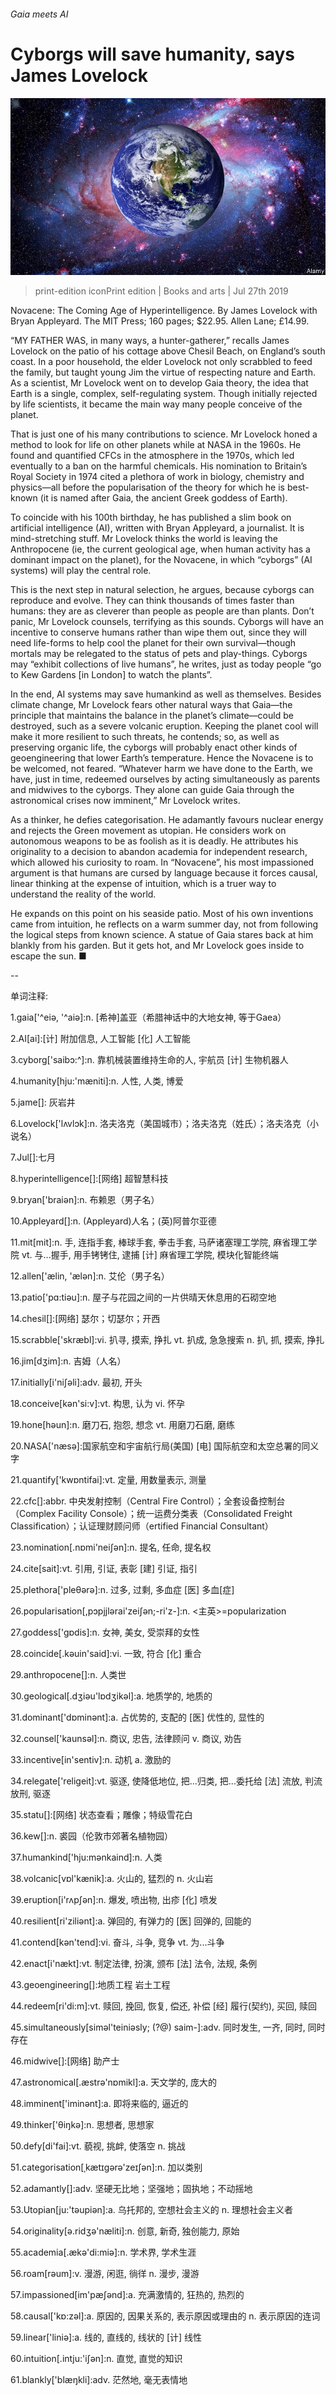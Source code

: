 ###### Gaia meets AI

# Cyborgs will save humanity, says James Lovelock 

![image](images/20190727_BKP004_0.jpg) 

> print-edition iconPrint edition | Books and arts | Jul 27th 2019 

Novacene: The Coming Age of Hyperintelligence. By James Lovelock with Bryan Appleyard. The MIT Press; 160 pages; $22.95. Allen Lane; £14.99. 

“MY FATHER WAS, in many ways, a hunter-gatherer,” recalls James Lovelock on the patio of his cottage above Chesil Beach, on England’s south coast. In a poor household, the elder Lovelock not only scrabbled to feed the family, but taught young Jim the virtue of respecting nature and Earth. As a scientist, Mr Lovelock went on to develop Gaia theory, the idea that Earth is a single, complex, self-regulating system. Though initially rejected by life scientists, it became the main way many people conceive of the planet. 

That is just one of his many contributions to science. Mr Lovelock honed a method to look for life on other planets while at NASA in the 1960s. He found and quantified CFCs in the atmosphere in the 1970s, which led eventually to a ban on the harmful chemicals. His nomination to Britain’s Royal Society in 1974 cited a plethora of work in biology, chemistry and physics—all before the popularisation of the theory for which he is best-known (it is named after Gaia, the ancient Greek goddess of Earth). 

To coincide with his 100th birthday, he has published a slim book on artificial intelligence (AI), written with Bryan Appleyard, a journalist. It is mind-stretching stuff. Mr Lovelock thinks the world is leaving the Anthropocene (ie, the current geological age, when human activity has a dominant impact on the planet), for the Novacene, in which “cyborgs” (AI systems) will play the central role. 

This is the next step in natural selection, he argues, because cyborgs can reproduce and evolve. They can think thousands of times faster than humans: they are as cleverer than people as people are than plants. Don’t panic, Mr Lovelock counsels, terrifying as this sounds. Cyborgs will have an incentive to conserve humans rather than wipe them out, since they will need life-forms to help cool the planet for their own survival—though mortals may be relegated to the status of pets and play-things. Cyborgs may “exhibit collections of live humans”, he writes, just as today people “go to Kew Gardens [in London] to watch the plants”. 

In the end, AI systems may save humankind as well as themselves. Besides climate change, Mr Lovelock fears other natural ways that Gaia—the principle that maintains the balance in the planet’s climate—could be destroyed, such as a severe volcanic eruption. Keeping the planet cool will make it more resilient to such threats, he contends; so, as well as preserving organic life, the cyborgs will probably enact other kinds of geoengineering that lower Earth’s temperature. Hence the Novacene is to be welcomed, not feared. “Whatever harm we have done to the Earth, we have, just in time, redeemed ourselves by acting simultaneously as parents and midwives to the cyborgs. They alone can guide Gaia through the astronomical crises now imminent,” Mr Lovelock writes. 

As a thinker, he defies categorisation. He adamantly favours nuclear energy and rejects the Green movement as utopian. He considers work on autonomous weapons to be as foolish as it is deadly. He attributes his originality to a decision to abandon academia for independent research, which allowed his curiosity to roam. In “Novacene”, his most impassioned argument is that humans are cursed by language because it forces causal, linear thinking at the expense of intuition, which is a truer way to understand the reality of the world. 

He expands on this point on his seaside patio. Most of his own inventions came from intuition, he reflects on a warm summer day, not from following the logical steps from known science. A statue of Gaia stares back at him blankly from his garden. But it gets hot, and Mr Lovelock goes inside to escape the sun. ■ 

-- 

 单词注释:

1.gaia['^eiә, '^aiә]:n. [希神]盖亚（希腊神话中的大地女神, 等于Gaea） 

2.AI[ai]:[计] 附加信息, 人工智能 [化] 人工智能 

3.cyborg['saibɔ:^]:n. 靠机械装置维持生命的人, 宇航员 [计] 生物机器人 

4.humanity[hju:'mæniti]:n. 人性, 人类, 博爱 

5.jame[]: 灰岩井 

6.Lovelock['lʌvlɔk]:n. 洛夫洛克（美国城市）；洛夫洛克（姓氏）；洛夫洛克（小说名） 

7.Jul[]:七月 

8.hyperintelligence[]:[网络] 超智慧科技 

9.bryan['braiәn]:n. 布赖恩（男子名） 

10.Appleyard[]:n. (Appleyard)人名；(英)阿普尔亚德 

11.mit[mit]:n. 手, 连指手套, 棒球手套, 拳击手套, 马萨诸塞理工学院, 麻省理工学院 vt. 与...握手, 用手铐铐住, 逮捕 [计] 麻省理工学院, 模块化智能终端 

12.allen['ælin, 'ælәn]:n. 艾伦（男子名） 

13.patio['pɑ:tiәu]:n. 屋子与花园之间的一片供晴天休息用的石砌空地 

14.chesil[]:[网络] 瑟尔；切瑟尔；开西 

15.scrabble['skræbl]:vi. 扒寻, 摸索, 挣扎 vt. 扒成, 急急搜索 n. 扒, 抓, 摸索, 挣扎 

16.jim[dʒim]:n. 吉姆（人名） 

17.initially[i'niʃәli]:adv. 最初, 开头 

18.conceive[kәn'si:v]:vt. 构思, 认为 vi. 怀孕 

19.hone[hәun]:n. 磨刀石, 抱怨, 想念 vt. 用磨刀石磨, 磨练 

20.NASA['næsә]:国家航空和宇宙航行局(美国) [电] 国际航空和太空总署的同义字 

21.quantify['kwɒntifai]:vt. 定量, 用数量表示, 测量 

22.cfc[]:abbr. 中央发射控制（Central Fire Control）；全套设备控制台（Complex Facility Console）；统一运费分类表（Consolidated Freight Classification）；认证理财顾问师（ertified Financial Consultant） 

23.nomination[.nɒmi'neiʃәn]:n. 提名, 任命, 提名权 

24.cite[sait]:vt. 引用, 引证, 表彰 [建] 引证, 指引 

25.plethora['pleθәrә]:n. 过多, 过剩, 多血症 [医] 多血[症] 

26.popularisation[,pɔpjjlәrai'zeiʃәn;-ri'z-]:n. <主英>=popularization 

27.goddess['gɒdis]:n. 女神, 美女, 受崇拜的女性 

28.coincide[.kәuin'said]:vi. 一致, 符合 [化] 重合 

29.anthropocene[]:n. 人类世 

30.geological[.dʒiәu'lɒdʒikәl]:a. 地质学的, 地质的 

31.dominant['dɒminәnt]:a. 占优势的, 支配的 [医] 优性的, 显性的 

32.counsel['kaunsәl]:n. 商议, 忠告, 法律顾问 v. 商议, 劝告 

33.incentive[in'sentiv]:n. 动机 a. 激励的 

34.relegate['religeit]:vt. 驱逐, 使降低地位, 把...归类, 把...委托给 [法] 流放, 判流放刑, 驱逐 

35.statu[]:[网络] 状态查看；雕像；特级雪花白 

36.kew[]:n. 裘园（伦敦市郊著名植物园） 

37.humankind['hju:mәnkaind]:n. 人类 

38.volcanic[vɒl'kænik]:a. 火山的, 猛烈的 n. 火山岩 

39.eruption[i'rʌpʃәn]:n. 爆发, 喷出物, 出疹 [化] 喷发 

40.resilient[ri'ziliәnt]:a. 弹回的, 有弹力的 [医] 回弹的, 回能的 

41.contend[kәn'tend]:vi. 奋斗, 斗争, 竞争 vt. 为...斗争 

42.enact[i'nækt]:vt. 制定法律, 扮演, 颁布 [法] 法令, 法规, 条例 

43.geoengineering[]:地质工程 岩土工程 

44.redeem[ri'di:m]:vt. 赎回, 挽回, 恢复, 偿还, 补偿 [经] 履行(契约), 买回, 赎回 

45.simultaneously[simәl'teiniәsly; (?@) saim-]:adv. 同时发生, 一齐, 同时, 同时存在 

46.midwive[]:[网络] 助产士 

47.astronomical[.æstrә'nɒmikl]:a. 天文学的, 庞大的 

48.imminent['iminәnt]:a. 即将来临的, 逼近的 

49.thinker['θiŋkә]:n. 思想者, 思想家 

50.defy[di'fai]:vt. 藐视, 挑衅, 使落空 n. 挑战 

51.categorisation[ˌkætɪgərə'zeɪʃən]:n. 加以类别 

52.adamantly[]:adv. 坚硬无比地；坚强地；固执地；不动摇地 

53.Utopian[ju:'tәupiәn]:a. 乌托邦的, 空想社会主义的 n. 理想社会主义者 

54.originality[ә.ridʒә'næliti]:n. 创意, 新奇, 独创能力, 原始 

55.academia[.ækә'di:miә]:n. 学术界, 学术生涯 

56.roam[rәum]:v. 漫游, 闲逛, 徜徉 n. 漫步, 漫游 

57.impassioned[im'pæʃәnd]:a. 充满激情的, 狂热的, 热烈的 

58.causal['kɒ:zәl]:a. 原因的, 因果关系的, 表示原因或理由的 n. 表示原因的连词 

59.linear['liniә]:a. 线的, 直线的, 线状的 [计] 线性 

60.intuition[.intju:'iʃәn]:n. 直觉, 直觉的知识 

61.blankly['blæŋkli]:adv. 茫然地, 毫无表情地 

